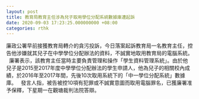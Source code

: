 ```yaml
---
layout: post
title: 教育局教育主任涉為兒子取用學位分配系統數據庫遭起訴
date: 2020-09-03 17:23:25.000000000 +08:00
categories: rthk
---
```


廉政公署早前接獲教育局轉介的貪污投訴，今日落案起訴教育局一名教育主任，控告他涉嫌就其兒子在中學學位分配辦法的資料，不誠實地取用教育局的電腦系統。
 
廉署表示，該教育主任當時主要負責管理和操作「學生資料管理系統」。由於他兒子是2015至2017年度中學學位分配辦法的學生申請人，他為兒子的相關校內成績，於2016年至2017年間，先後10次取用系統下的「中一學位分配系統」數據庫。
 
發言人指，被告被控10項有犯罪或不誠實意圖而取用電腦罪名，已獲廉署准予保釋，下星期一在觀塘裁判法院答辯。
